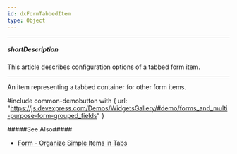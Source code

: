 ```yaml
---
id: dxFormTabbedItem
type: Object
---
```

---
##### shortDescription
This article describes configuration options of a tabbed form item.

---
An item representing a tabbed container for other form items. 

#include common-demobutton with {
    url: "https://js.devexpress.com/Demos/WidgetsGallery/#demo/forms_and_multi-purpose-form-grouped_fields"
}

#####See Also#####
- [Form - Organize Simple Items in Tabs](/concepts/05%20Widgets/Form/10%20Organize%20Simple%20Items/10%20In%20Tabs '/Documentation/Guide/Widgets/Form/Organize_Simple_Items/In_Tabs/')